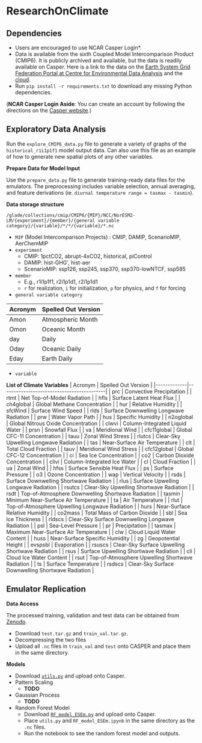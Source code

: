 # ResearchOnClimate

## Dependencies

- Users are encouraged to use NCAR Casper Login*.
- Data is available from the sixth Coupled Model Intercomparison Product (CMIP6). It is publicly archived and available, but the data is readily available on Casper. Here is a link to the data on the [Earth System Grid Federation Portal at Centre for Environmental Data Analysis](https://esgf-ui.ceda.ac.uk/cog/projects/esgf-ceda/) and the [cloud](https://registry.opendata.aws/cmip6/).
- Run `pip install -r requirements.txt` to download any missing Python dependencies.

(**NCAR Casper Login Aside**: You can create an account by following the directions on the [Casper website](https://arc.ucar.edu/docs).)

## Exploratory Data Analysis

Run the `explore_CMIP6_data.py` file to generate a variety of graphs of the `historical_r1i1p1f1` model output data. Can also use this file as an example of how to generate new spatial plots of any other variables.

**Prepare Data for Model Input**

Use the `prepare_data.py` file to generate training-ready data files for the emulators. The preprocessing includes variable selection, annual averaging, and feature derivations (ie. `diurnal temperature range = tasmax - tasmin`).

**Data storage structure**

`/glade/collections/cmip/CMIP6/{MIP}/NCC/NorESM2-LM/{experiment}/{member}/{general variable category}/{variable}/*/*/{variable}/*.nc`

- `MIP` (Model Intercomparison Projects) : CMIP, DAMIP, ScenarioMIP, AerChemMIP
- `experiment`
  - CMIP: 1pctCO2, abrupt-4xCO2, historical, piControl
  - DAMIP: hist-GHG', hist-aer
  - ScenarioMIP: ssp126, ssp245, ssp370, ssp370-lowNTCF, ssp585
- `member`
  - E.g., r1i1p1f1, r2i1p1d1, r2i1p1d1
  - `r` for realization, `i` for initialization, `p` for physics, and `f` for forcing
- `general variable category`

| Acronym | Spelled Out Version                   |
|---------|-------------------------------|
| Amon    | Atmospheric Month             |
| Omon    | Oceanic Month                 |
| day     | Daily                         |
| Oday    | Oceanic Daily                 |
| Eday    | Earth Daily                   |

- `variable`

**List of Climate Variables**
| Acronym     | Spelled Out Version                              |
|-------------|-------------------------------------------|
| prc         | Convective Precipitation                  |
| rtmt        | Net Top-of-Model Radiation                |
| hfls        | Surface Latent Heat Flux                  |
| ch4global   | Global Methane Concentration              |
| hur         | Relative Humidity                         |
| sfcWind     | Surface Wind Speed                        |
| rlds        | Surface Downwelling Longwave Radiation    |
| prw         | Water Vapor Path                          |
| hus         | Specific Humidity                         |
| n2oglobal   | Global Nitrous Oxide Concentration        |
| clwvi       | Column-Integrated Liquid Water            |
| prsn        | Snowfall Flux                             |
| va          | Meridional Wind                           |
| cfc11global | Global CFC-11 Concentration               |
| tauu        | Zonal Wind Stress                         |
| rlutcs      | Clear-Sky Upwelling Longwave Radiation    |
| tas         | Near-Surface Air Temperature              |
| clt         | Total Cloud Fraction                      |
| tauv        | Meridional Wind Stress                    |
| cfc12global | Global CFC-12 Concentration               |
| ci          | Sea Ice Concentration                     |
| co2         | Carbon Dioxide Concentration              |
| clivi       | Column-Integrated Ice Water               |
| cl          | Cloud Fraction                            |
| ua          | Zonal Wind                                |
| hfss        | Surface Sensible Heat Flux                |
| ps          | Surface Pressure                          |
| o3          | Ozone Concentration                       |
| wap         | Vertical Velocity                         |
| rsds        | Surface Downwelling Shortwave Radiation   |
| rlus        | Surface Upwelling Longwave Radiation      |
| rsutcs      | Clear-Sky Upwelling Shortwave Radiation   |
| rsdt        | Top-of-Atmosphere Downwelling Shortwave Radiation |
| tasmin      | Minimum Near-Surface Air Temperature      |
| ta          | Air Temperature                           |
| rlut        | Top-of-Atmosphere Upwelling Longwave Radiation |
| hurs        | Near-Surface Relative Humidity            |
| co2mass     | Total Mass of Carbon Dioxide              |
| sbl         | Sea Ice Thickness                         |
| rldscs      | Clear-Sky Surface Downwelling Longwave Radiation |
| psl         | Sea-Level Pressure                        |
| pr          | Precipitation                             |
| tasmax      | Maximum Near-Surface Air Temperature      |
| clw         | Cloud Liquid Water Content                |
| huss        | Near-Surface Specific Humidity            |
| zg          | Geopotential Height                       |
| evspsbl     | Evaporation                               |
| rsuscs      | Clear-Sky Surface Upwelling Shortwave Radiation |
| rsus        | Surface Upwelling Shortwave Radiation     |
| cli         | Cloud Ice Water Content                   |
| rsut        | Top-of-Atmosphere Upwelling Shortwave Radiation |
| ts          | Surface Temperature                       |
| rsdscs      | Clear-Sky Surface Downwelling Shortwave Radiation |

## Emulator Replication

**Data Access**

The processed training, validation and test data can be obtained from [Zenodo](https://doi.org/10.5281/zenodo.5196512).

- Download `test.tar.gz` and `train_val.tar.gz`.
- Decompressing the two files
- Upload all `.nc` files in `train_val` and `test` onto CASPER and place them in the same directory.

**Models**

- Download [`utils.py`](utils.py) and upload onto Casper.
- Pattern Scaling
  - **TODO**
- Gaussian Process
  - **TODO**
- Random Forest Model
  - Download [`RF_model_ESEm.py`](RF_model_ESEm.py) and upload onto Casper.
  - Place `utils.py` and `RF_model_ESEm.ipynb` in the same directory as the `.nc` files.
  - Run the notebook to see the random forest model and outputs.

